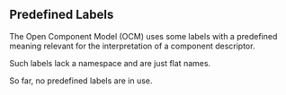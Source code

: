 ## Predefined Labels

The Open Component Model (OCM) uses some labels with a predefined meaning
relevant for the interpretation of a component descriptor.

Such labels lack a namespace and are just flat names.

So far, no predefined labels are in use.